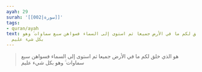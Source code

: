 ```yaml
---
ayah: 29
surah: '[[002|سورة]]'
tags:
- quran/ayah
text: هو الذي خلق لكم ما في الأرض جميعا ثم استوى إلى السماء فسواهن سبع سماوات ۚ وهو
  بكل شيء عليم
---
```

> هو الذي خلق لكم ما في الأرض جميعا ثم استوى إلى السماء فسواهن سبع سماوات ۚ وهو بكل شيء عليم
